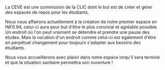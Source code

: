 La CEVE est une commission de la CLIC dont le but est de créer et gérer des espaces de repos pour les étudiants.

Nous nous affairons actuellement à la création de notre premier espace en INF0.94, celui-ci aura pour but d'être le plus convivial et agréable possible. Un endroit où l'on peut vraiment se détendre et prendre une pause des études. Mais la vocation d'un endroit comme celui-ci est également d'être en perpétuel changement pour toujours s'adapter aux besoins des étudiants.

Nous vous accueillerons avec plaisir dans notre espace lorqu'il sera terminé et que la situation sanitaire permettra son ouverture !
